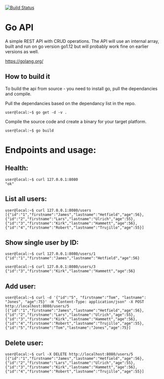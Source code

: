 [![Build Status](https://cloud.drone.io/api/badges/bjornramberg/api/status.svg?ref=refs/heads/master)](https://cloud.drone.io/bjornramberg/api)
# Go API 

A simple REST API with CRUD operations. The API will use an internal array, built and run on go version go1.12 but will probably work fine on earlier versions as well.

https://golang.org/

## How to build it

To build the api from source - you need to install go, pull the dependancies and compile.

Pull the dependancies based on the dependancy list in the repo.
```
user@local:~$ go get -d -v .
```

Compile the source code and create a binary for your target platform.
```
user@local:~$ go build
```


# Endpoints and usage:

## Health:
```
user@local:~$ curl 127.0.0.1:8080
"ok"
```

## List all users:
```
user@local:~$ curl 127.0.0.1:8080/users
[{"id":"1","firstname":"James","lastname":"Hetfield","age":56},{"id":"2","firstname":"Lars","lastname":"Ulrich","age":55},{"id":"3","firstname":"Kirk","lastname":"Hammett","age":56},{"id":"4","firstname":"Robert","lastname":"Trujillo","age":55}]
```

## Show single user by ID:
```
user@local:~$ curl 127.0.0.1:8080/users/1
{"id":"1","firstname":"James","lastname":"Hetfield","age":56}
```

```
user@local:~$ curl 127.0.0.1:8080/users/3
{"id":"3","firstname":"Kirk","lastname":"Hammett","age":56}
```

## Add user:
```
user@local:~$ curl -d '{"id":"5", "firstname":"Tom", "lastname": "Jones", "age":75}' -H "Content-Type: application/json" -X POST http://localhost:8080/users/5
[{"id":"1","firstname":"James","lastname":"Hetfield","age":56},{"id":"2","firstname":"Lars","lastname":"Ulrich","age":55},{"id":"3","firstname":"Kirk","lastname":"Hammett","age":56},{"id":"4","firstname":"Robert","lastname":"Trujillo","age":55},{"id":"5","firstname":"Tom","lastname":"Jones","age":75}]
```

## Delete user:
```
user@local:~$ curl -X DELETE http://localhost:8080/users/5
[{"id":"1","firstname":"James","lastname":"Hetfield","age":56},{"id":"2","firstname":"Lars","lastname":"Ulrich","age":55},{"id":"3","firstname":"Kirk","lastname":"Hammett","age":56},{"id":"4","firstname":"Robert","lastname":"Trujillo","age":55}]
```
